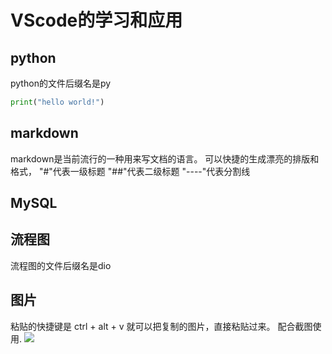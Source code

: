 # VScode的学习和应用
## python
python的文件后缀名是py
```py
print("hello world!")
```
## markdown
markdown是当前流行的一种用来写文档的语言。
可以快捷的生成漂亮的排版和格式，
"#"代表一级标题
"##"代表二级标题
"----"代表分割线
## MySQL
## 流程图
流程图的文件后缀名是dio
## 图片
粘贴的快捷键是
ctrl + alt + v
就可以把复制的图片，直接粘贴过来。
配合截图使用.
![](../2020-05-30-16-54-25.png)